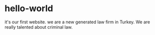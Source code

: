 # hello-world
it's our first website.
we are a new generated law firm in Turkey. We are really talented about criminal law.
